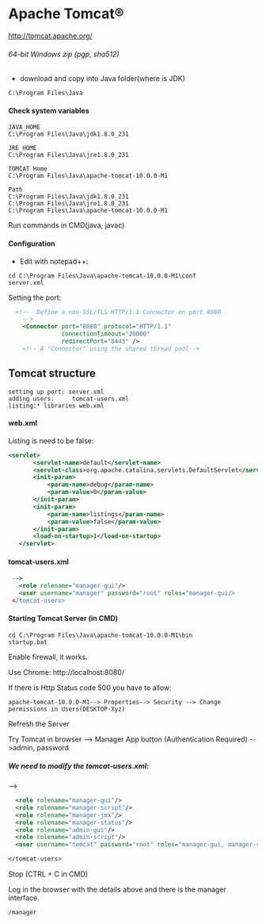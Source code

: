 # Apache Tomcat®

http://tomcat.apache.org/

###### 64-bit Windows zip (pgp, sha512)

- download and copy into Java folder(where is JDK)
```
C:\Program Files\Java
```

#### Check system variables

```
JAVA_HOME
C:\Program Files\Java\jdk1.8.0_231

JRE_HOME
C:\Program Files\Java\jre1.8.0_231

TOMCAT Home
C:\Program Files\Java\apache-tomcat-10.0.0-M1

Path
C:\Program Files\Java\jdk1.8.0_231
C:\Program Files\Java\jre1.8.0_231
C:\Program Files\Java\apache-tomcat-10.0.0-M1

```

Run commands in CMD(java, javac)

#### Configuration

- Edit with notepad++:

```
cd C:\Program Files\Java\apache-tomcat-10.0.0-M1\conf
server.xml
```
Setting the port:

```xml
  <!--  Define a non-SSL/TLS HTTP/1.1 Connector on port 8080
    -->
    <Connector port="8080" protocol="HTTP/1.1"
               connectionTimeout="20000"
               redirectPort="8443" />
    <!-- A "Connector" using the shared thread pool-->

```
## Tomcat structure

```
setting up port: server.xml
adding users:     tomcat-users.xml
listing:* libraries web.xml
```

#### web.xml

Listing is need to be false:
```xml
<servlet>
       <servlet-name>default</servlet-name>
       <servlet-class>org.apache.catalina.servlets.DefaultServlet</servlet-class>
       <init-param>
           <param-name>debug</param-name>
           <param-value>0</param-value>
       </init-param>
       <init-param>
           <param-name>listings</param-name>
           <param-value>false</param-value>
       </init-param>
       <load-on-startup>1</load-on-startup>
   </servlet>
```
#### tomcat-users.xml

```xml
 -->
   <role rolename="manager-gui"/>
   <user username="manager" password="root" roles="manager-gui/>
 </tomcat-users>
```

#### Starting Tomcat Server (in CMD)

```
cd C:\Program Files\Java\apache-tomcat-10.0.0-M1\bin
startup.bat
```
Enable firewall, it works.

Use Chrome: http://localhost:8080/

If there is Http Status code 500 you have to allow:
```
apache-tomcat-10.0.0-M1--> Properties--> Security --> Change permissions in Users(DESKTOP-Xyz)
```
Refresh the Server

Try Tomcat in browser --> Manager App button (Authentication Required) -->admin, password

##### We need to modify the tomcat-users.xml:

-->
```xml
  <role rolename="manager-gui"/>
  <role rolename="manager-script"/>
  <role rolename="manager-jmx"/>
  <role rolename="manager-status"/>
  <role rolename="admin-gui"/>
  <role rolename="admin-script"/>
  <user username="tomcat" password="root" roles="manager-gui, manager-script, manager-jmx, manager-status, admin-gui, admin-script"/>

</tomcat-users>
```
Stop (CTRL + C in CMD)

Log in the browser with the details above and there is the manager interface.

```
/manager
```

